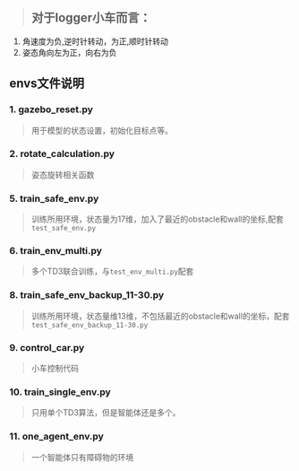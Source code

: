 > ## 对于logger小车而言：
>

1. 角速度为负,逆时针转动，为正,顺时针转动
2. 姿态角向左为正，向右为负

## envs文件说明

### 1. gazebo_reset.py

> 用于模型的状态设置，初始化目标点等。

### 2. rotate_calculation.py

> 姿态旋转相关函数

### 5. train_safe_env.py

> 训练所用环境，状态量为17维，加入了最近的obstacle和wall的坐标,配套`test_safe_env.py`

### 6. train_env_multi.py

> 多个TD3联合训练，与`test_env_multi.py`配套

### 8. train_safe_env_backup_11-30.py

> 训练所用环境，状态量维13维，不包括最近的obstacle和wall的坐标，配套`test_safe_env_backup_11-30.py`

### 9. control_car.py

> 小车控制代码

### 10. train_single_env.py

> 只用单个TD3算法，但是智能体还是多个。

### 11. one_agent_env.py

> 一个智能体只有障碍物的环境
